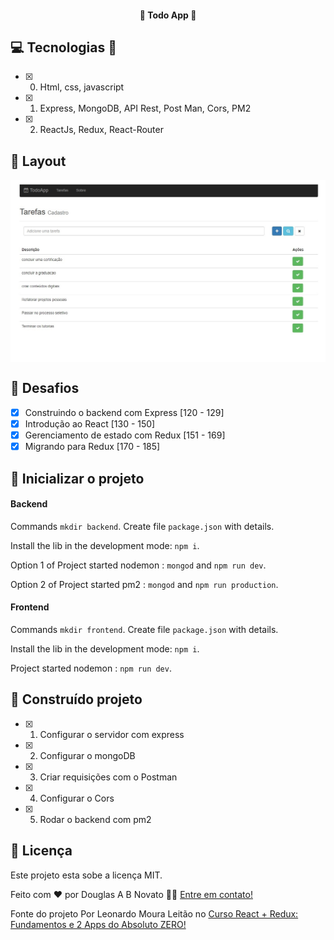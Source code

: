 <h4 align="center"> 
	🚧 Todo App 🚧
</h4>   

## 💻 Tecnologias 🚀

- [x] 0. Html, css, javascript
- [x] 1. Express, MongoDB, API Rest, Post Man, Cors, PM2
- [x] 2. ReactJs, Redux, React-Router

## 🎨 Layout

<p align="center" style="display: flex; align-items: flex-start; justify-content: center;"> 
  <img alt="TodoApp" title="#TodoApp" src="./assets/tela-1.jpg" width="1000px">  
</p> 

## 🚀 Desafios 

- [x] Construindo o backend com Express [120 - 129] 
- [x] Introdução ao React [130 - 150]  
- [x] Gerenciamento de estado com Redux [151 - 169] 
- [x] Migrando para Redux [170 - 185] 

## 🚀 Inicializar o projeto 

#### Backend

Commands `mkdir backend`. Create file `package.json` with details. <br/> 

Install the lib in the development mode: `npm i`. <br/> 

Option 1 of Project started nodemon : `mongod` and `npm run dev`. <br/> 

Option 2 of Project started pm2 : `mongod` and `npm run production`. <br/> 

#### Frontend

Commands `mkdir frontend`. Create file `package.json` with details. <br/> 

Install the lib in the development mode: `npm i`. <br/> 

Project started nodemon : `npm run dev`.  


## 🚀 Construído projeto 

- [x] 1. Configurar o servidor com express
- [x] 2. Configurar o mongoDB
- [x] 3. Criar requisições com o Postman
- [x] 4. Configurar o Cors
- [x] 5. Rodar o backend com pm2

## 📝 Licença

Este projeto esta sobe a licença MIT.

Feito com ❤️ por Douglas A B Novato 👋🏽 [Entre em contato!](https://www.linkedin.com/in/douglasabnovato/)
 
Fonte do projeto Por Leonardo Moura Leitão no [Curso React + Redux: Fundamentos e 2 Apps do Absoluto ZERO!](https://www.udemy.com/course/react-redux-pt/)

